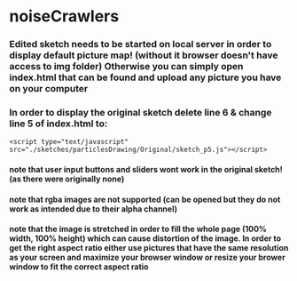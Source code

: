 # noiseCrawlers

### Edited sketch needs to be started on local server in order to display default picture map! (without it browser doesn't have access to img folder) Otherwise you can simply open index.html that can be found and upload any picture you have on your computer
     

### In order to display the original sketch delete line 6 & change line 5 of index.html to:
`<script type="text/javascript" src="./sketches/particlesDrawing/Original/sketch_p5.js"></script>`

#### note that user input buttons and sliders wont work in the original sketch! (as there were originally none)
#### note that rgba images are not supported (can be opened but they do not work as intended due to their alpha channel)
#### note that the image is stretched in order to fill the whole page (100% width, 100% height) which can cause distortion of the image. In order to get the right aspect ratio either use pictures that have the same resolution as your screen and maximize your browser window or resize your brower window to fit the correct aspect ratio



